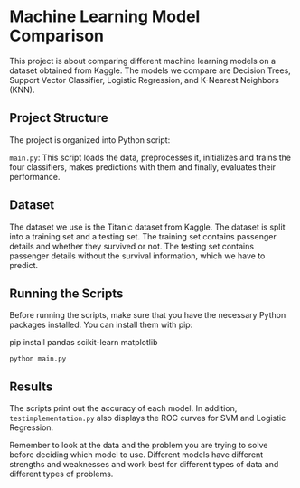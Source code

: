 # Machine Learning Model Comparison

This project is about comparing different machine learning models on a dataset obtained from Kaggle. The models we compare are Decision Trees, Support Vector Classifier, Logistic Regression, and K-Nearest Neighbors (KNN).


## Project Structure

The project is organized into Python script:

`main.py`: This script loads the data, preprocesses it, initializes and trains the four classifiers, makes predictions with them and finally, evaluates their performance.

## Dataset

The dataset we use is the Titanic dataset from Kaggle. The dataset is split into a training set and a testing set. The training set contains passenger details and whether they survived or not. The testing set contains passenger details without the survival information, which we have to predict.

## Running the Scripts

Before running the scripts, make sure that you have the necessary Python packages installed. You can install them with pip:

pip install pandas scikit-learn matplotlib

`python main.py`


## Results

The scripts print out the accuracy of each model. In addition, `testimplementation.py` also displays the ROC curves for SVM and Logistic Regression.

Remember to look at the data and the problem you are trying to solve before deciding which model to use. Different models have different strengths and weaknesses and work best for different types of data and different types of problems.
